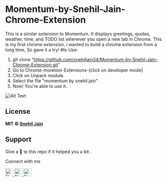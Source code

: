 # Momentum-by-Snehil-Jain-Chrome-Extension
This is a similar extension to Momentum. It displays greetings, quotes, weather, time, and TODO list whenever you open a new tab in Chrome. This is my first  chrome extension, i wanted to build a chrome extension from a long time, So gave it a try! 
#to Use:
1. git clone "https://github.com/snehiljain34/Momentum-by-Snehil-Jain-Chrome-Extension.git"
2. Go to Chrome-moretool-Extensions-{click on developer mode} 
3. Click on Unpack module. 
4. Select the file "momentum by snehil jain"
5. Now! You're able to use it.

![Alt Text](https://github.com/snehiljain34/Momentum-by-Snehil-Jain-Chrome-Extension/blob/master/ex1.gif)

## License
**MIT &copy; [Snehil Jain](https://github.com/snehiljain34/RAJENGINEERS/blob/master/LICENSE)**


## Support
Give a 🌟 to this repo if it helped you a bit .

Connect with me


<a href="mailto:snehil.udrhj@gmail.com" ><img height="25" alt="Nodejs" src="https://img.shields.io/static/v1.svg?message=snehil.udrhj@gmail.com&label=send&style=flat-square&logo=gmail&color=red&logoColor=red&colorA=grey&link=mailto:snehil.udrhj@gmail.com" /> </a> <a href="https://www.github.com/snehiljain34/" ><img height="25" alt="Nodejs" src="https://img.shields.io/static/v1.svg?label=follow&message=@snehiljain34&color=grey&logo=github&style=for-the-badge&logoColor=white&colorA=black" /> </a> <a href="https://www.linkedin.com/in/snehil-jain-942a47121/" ><img height="25" alt="Nodejs" src="https://img.shields.io/static/v1.svg?label=connect&message=@SnehilJain&color=success&logo=linkedin&style=for-the-badge&logoColor=white&colorA=blue" /> </a>
